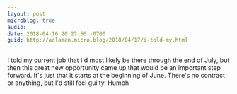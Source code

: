 ```yaml
---
layout: post
microblog: true
audio: 
date: 2018-04-16 20:27:56 -0700
guid: http://aclaman.micro.blog/2018/04/17/i-told-my.html
---
```

I told my current job that I'd most likely be there through the end of July, but then this great new opportunity came up that would be an important step forward. It's just that it starts at the beginning of June.
There's no contract or anything, but I'd still feel guilty. Humph

